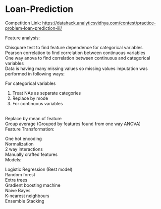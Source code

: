 # Loan-Prediction

Competition Link: https://datahack.analyticsvidhya.com/contest/practice-problem-loan-prediction-iii/

Feature analysis:

Chisquare test to find feature dependence for categorical variables <br>
Pearson correlation to find correlation between continuous variables <br>
One way anova to find correlation between continuous and categorical variables <br>
Data is having many missing values so missing values imputation was performed in following ways: <br>

For categorical variables <br>

1. Treat NAs as separate categories 
2. Replace by mode 
3. For continuous variables 
<br>
Replace by mean of feature <br>
Group average (Grouped by features found from one way ANOVA) <br>
Feature Transformation: <br> 

One hot encoding <br>
Normalization <br> 
2 way interactions <br>
Manually crafted features <br>
Models: <br>

Logistic Regression (Best model) <br>
Random forest <br> 
Extra trees <br> 
Gradient boosting machine <br> 
Naive Bayes <br> 
K-nearest neighbours <br>
Ensemble Stacking <br>
